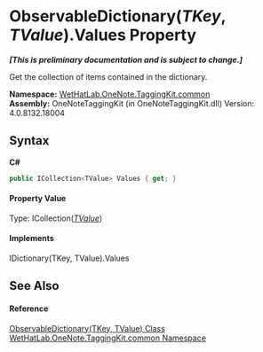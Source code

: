 # ObservableDictionary(*TKey*, *TValue*).Values Property 
 _**\[This is preliminary documentation and is subject to change.\]**_

Get the collection of items contained in the dictionary.

**Namespace:**&nbsp;<a href="bcdbab9c-63d1-48a4-6937-af53fb8d9a55">WetHatLab.OneNote.TaggingKit.common</a><br />**Assembly:**&nbsp;OneNoteTaggingKit (in OneNoteTaggingKit.dll) Version: 4.0.8132.18004

## Syntax

**C#**<br />
``` C#
public ICollection<TValue> Values { get; }
```


#### Property Value
Type: ICollection(<a href="b95e4b9e-1bee-ddc0-1db7-61a35069e23a">*TValue*</a>)

#### Implements
IDictionary(TKey, TValue).Values<br />

## See Also


#### Reference
<a href="b95e4b9e-1bee-ddc0-1db7-61a35069e23a">ObservableDictionary(TKey, TValue) Class</a><br /><a href="bcdbab9c-63d1-48a4-6937-af53fb8d9a55">WetHatLab.OneNote.TaggingKit.common Namespace</a><br />